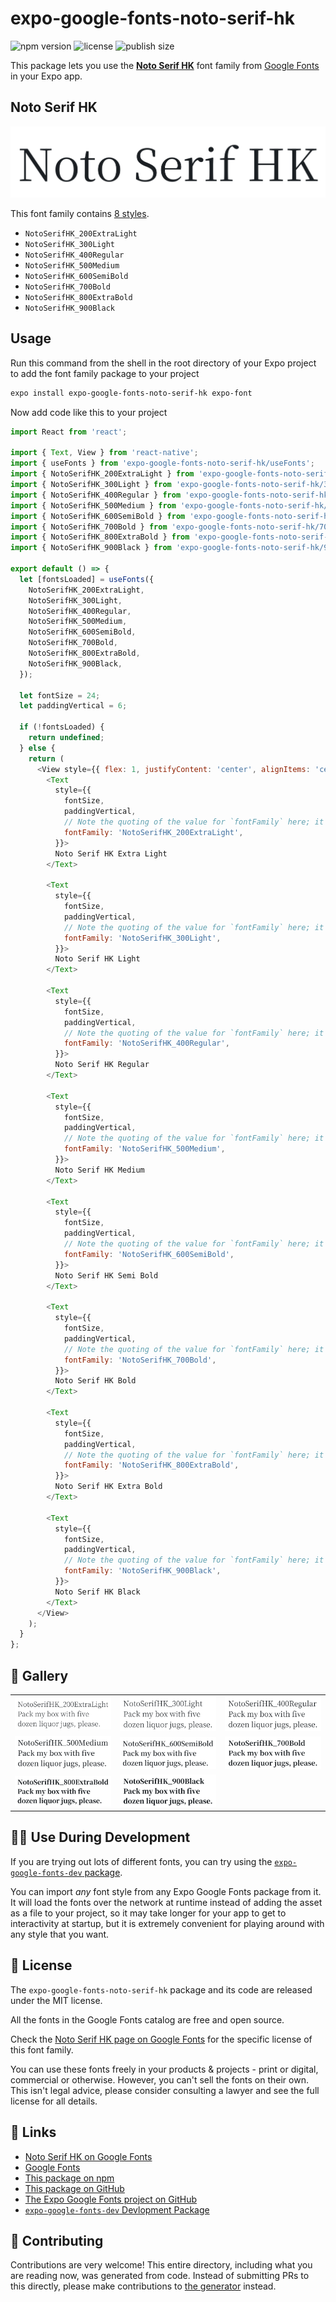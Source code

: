 # expo-google-fonts-noto-serif-hk

![npm version](https://flat.badgen.net/npm/v/expo-google-fonts-noto-serif-hk)
![license](https://flat.badgen.net/github/license/expo/google-fonts)
![publish size](https://flat.badgen.net/packagephobia/install/expo-google-fonts-noto-serif-hk)

This package lets you use the [**Noto Serif HK**](https://fonts.google.com/specimen/Noto+Serif+HK) font family from [Google Fonts](https://fonts.google.com/) in your Expo app.

## Noto Serif HK

![Noto Serif HK](./font-family.png)

This font family contains [8 styles](#-gallery).

- `NotoSerifHK_200ExtraLight`
- `NotoSerifHK_300Light`
- `NotoSerifHK_400Regular`
- `NotoSerifHK_500Medium`
- `NotoSerifHK_600SemiBold`
- `NotoSerifHK_700Bold`
- `NotoSerifHK_800ExtraBold`
- `NotoSerifHK_900Black`

## Usage

Run this command from the shell in the root directory of your Expo project to add the font family package to your project
```sh
expo install expo-google-fonts-noto-serif-hk expo-font
```

Now add code like this to your project
```js
import React from 'react';

import { Text, View } from 'react-native';
import { useFonts } from 'expo-google-fonts-noto-serif-hk/useFonts';
import { NotoSerifHK_200ExtraLight } from 'expo-google-fonts-noto-serif-hk/200ExtraLight';
import { NotoSerifHK_300Light } from 'expo-google-fonts-noto-serif-hk/300Light';
import { NotoSerifHK_400Regular } from 'expo-google-fonts-noto-serif-hk/400Regular';
import { NotoSerifHK_500Medium } from 'expo-google-fonts-noto-serif-hk/500Medium';
import { NotoSerifHK_600SemiBold } from 'expo-google-fonts-noto-serif-hk/600SemiBold';
import { NotoSerifHK_700Bold } from 'expo-google-fonts-noto-serif-hk/700Bold';
import { NotoSerifHK_800ExtraBold } from 'expo-google-fonts-noto-serif-hk/800ExtraBold';
import { NotoSerifHK_900Black } from 'expo-google-fonts-noto-serif-hk/900Black';

export default () => {
  let [fontsLoaded] = useFonts({
    NotoSerifHK_200ExtraLight,
    NotoSerifHK_300Light,
    NotoSerifHK_400Regular,
    NotoSerifHK_500Medium,
    NotoSerifHK_600SemiBold,
    NotoSerifHK_700Bold,
    NotoSerifHK_800ExtraBold,
    NotoSerifHK_900Black,
  });

  let fontSize = 24;
  let paddingVertical = 6;

  if (!fontsLoaded) {
    return undefined;
  } else {
    return (
      <View style={{ flex: 1, justifyContent: 'center', alignItems: 'center' }}>
        <Text
          style={{
            fontSize,
            paddingVertical,
            // Note the quoting of the value for `fontFamily` here; it expects a string!
            fontFamily: 'NotoSerifHK_200ExtraLight',
          }}>
          Noto Serif HK Extra Light
        </Text>

        <Text
          style={{
            fontSize,
            paddingVertical,
            // Note the quoting of the value for `fontFamily` here; it expects a string!
            fontFamily: 'NotoSerifHK_300Light',
          }}>
          Noto Serif HK Light
        </Text>

        <Text
          style={{
            fontSize,
            paddingVertical,
            // Note the quoting of the value for `fontFamily` here; it expects a string!
            fontFamily: 'NotoSerifHK_400Regular',
          }}>
          Noto Serif HK Regular
        </Text>

        <Text
          style={{
            fontSize,
            paddingVertical,
            // Note the quoting of the value for `fontFamily` here; it expects a string!
            fontFamily: 'NotoSerifHK_500Medium',
          }}>
          Noto Serif HK Medium
        </Text>

        <Text
          style={{
            fontSize,
            paddingVertical,
            // Note the quoting of the value for `fontFamily` here; it expects a string!
            fontFamily: 'NotoSerifHK_600SemiBold',
          }}>
          Noto Serif HK Semi Bold
        </Text>

        <Text
          style={{
            fontSize,
            paddingVertical,
            // Note the quoting of the value for `fontFamily` here; it expects a string!
            fontFamily: 'NotoSerifHK_700Bold',
          }}>
          Noto Serif HK Bold
        </Text>

        <Text
          style={{
            fontSize,
            paddingVertical,
            // Note the quoting of the value for `fontFamily` here; it expects a string!
            fontFamily: 'NotoSerifHK_800ExtraBold',
          }}>
          Noto Serif HK Extra Bold
        </Text>

        <Text
          style={{
            fontSize,
            paddingVertical,
            // Note the quoting of the value for `fontFamily` here; it expects a string!
            fontFamily: 'NotoSerifHK_900Black',
          }}>
          Noto Serif HK Black
        </Text>
      </View>
    );
  }
};

```

## 🔡 Gallery


||||
|-|-|-|
|![NotoSerifHK_200ExtraLight](.//200ExtraLight/NotoSerifHK_200ExtraLight.ttf.png)|![NotoSerifHK_300Light](.//300Light/NotoSerifHK_300Light.ttf.png)|![NotoSerifHK_400Regular](.//400Regular/NotoSerifHK_400Regular.ttf.png)||
|![NotoSerifHK_500Medium](.//500Medium/NotoSerifHK_500Medium.ttf.png)|![NotoSerifHK_600SemiBold](.//600SemiBold/NotoSerifHK_600SemiBold.ttf.png)|![NotoSerifHK_700Bold](.//700Bold/NotoSerifHK_700Bold.ttf.png)||
|![NotoSerifHK_800ExtraBold](.//800ExtraBold/NotoSerifHK_800ExtraBold.ttf.png)|![NotoSerifHK_900Black](.//900Black/NotoSerifHK_900Black.ttf.png)|||


## 👩‍💻 Use During Development

If you are trying out lots of different fonts, you can try using the [`expo-google-fonts-dev` package](https://github.com/freeboub/google-fonts/tree/master/font-packages/dev#readme).

You can import *any* font style from any Expo Google Fonts package from it. It will load the fonts
over the network at runtime instead of adding the asset as a file to your project, so it may take longer
for your app to get to interactivity at startup, but it is extremely convenient
for playing around with any style that you want.

## 📖 License

The `expo-google-fonts-noto-serif-hk` package and its code are released under the MIT license.

All the fonts in the Google Fonts catalog are free and open source.

Check the [Noto Serif HK page on Google Fonts](https://fonts.google.com/specimen/Noto+Serif+HK) for the specific license of this font family.

You can use these fonts freely in your products & projects - print or digital, commercial or otherwise. However, you can't sell the fonts on their own. This isn't legal advice, please consider consulting a lawyer and see the full license for all details.

## 🔗 Links

- [Noto Serif HK on Google Fonts](https://fonts.google.com/specimen/Noto+Serif+HK)
- [Google Fonts](https://fonts.google.com/)
- [This package on npm](https://www.npmjs.com/package/expo-google-fonts-noto-serif-hk)
- [This package on GitHub](https://github.com/freeboub/google-fonts/tree/master/font-packages/noto-serif-hk)
- [The Expo Google Fonts project on GitHub](https://github.com/freeboub/google-fonts)
- [`expo-google-fonts-dev` Devlopment Package](https://github.com/freeboub/google-fonts/tree/master/font-packages/dev)

## 🤝 Contributing

Contributions are very welcome! This entire directory, including what you are reading now, was generated from code. Instead of submitting PRs to this directly, please make contributions to [the generator](https://github.com/freeboub/google-fonts/tree/master/packages/generator) instead.

